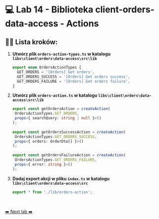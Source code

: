# 💻 Lab 14 - Biblioteka client-orders-data-access - Actions

## 🏋️‍♀️ Lista kroków:

1. **Utwórz plik `orders-action-types.ts` w katalogu `libs\client\orders\data-access\src\lib`**

   ```typescript
   export enum OrdersActionTypes {
     GET_ORDERS = '[Orders] Get orders',
     GET_ORDERS_SUCCESS = '[Orders] Get orders success',
     GET_ORDERS_FAILURE = '[Orders] Get orders failure',
   }
   ```

2. **Utwórz plik `orders-action.ts` w katalogu `libs\client\orders\data-access\src\lib`**

   ```typescript
   export const getOrdersAction = createAction(
    OrdersActionTypes.GET_ORDERS,
    props<{ searchQuery: string | null }>()
   );
    
   export const getOrdersSuccessAction = createAction(
    OrdersActionTypes.GET_ORDERS_SUCCESS,
    props<{ orders: OrderDto[] }>()
   );
    
   export const getOrdersFailureAction = createAction(
    OrdersActionTypes.GET_ORDERS_FAILURE,
    props<{ error: string }>()
   );
   ```

3. **Dodaj export akcji w pliku `index.ts` w katalogu `libs\client\orders\data-access\src`**

    ```typescript
    export * from './lib/orders-action';
    ```
<br>

[➡️ Next lab ➡️](./lab_15.md)   
